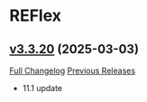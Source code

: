 # REFlex

## [v3.3.20](https://github.com/AcidWeb/REFlex/tree/v3.3.20) (2025-03-03)
[Full Changelog](https://github.com/AcidWeb/REFlex/compare/v3.3.19...v3.3.20) [Previous Releases](https://github.com/AcidWeb/REFlex/releases)

- 11.1 update  
